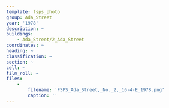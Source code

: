 ```yaml
---
template: fsps_photo
group: Ada_Street
year: '1978'
description: ~
buildings:
    - Ada_Street/2_Ada_Street
coordinates: ~
heading: ~
classification: ~
section: ~
cell: ~
film_roll: ~
files:
    -
        filename: 'FSPS_Ada_Street,_No._2,_16-4-E_1978.png'
        caption: ''
---
```

